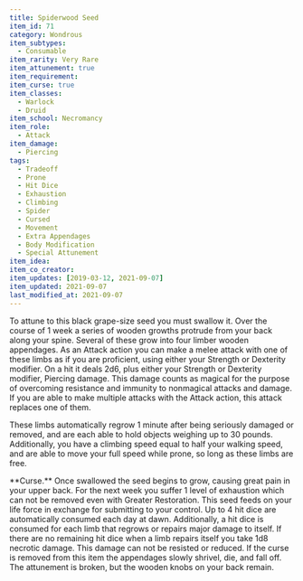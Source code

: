 ```yaml
---
title: Spiderwood Seed
item_id: 71
category: Wondrous
item_subtypes:
  - Consumable
item_rarity: Very Rare
item_attunement: true
item_requirement:
item_curse: true
item_classes:
  - Warlock
  - Druid
item_school: Necromancy
item_role:
  - Attack
item_damage:
  - Piercing
tags:
  - Tradeoff
  - Prone
  - Hit Dice
  - Exhaustion
  - Climbing
  - Spider
  - Cursed
  - Movement
  - Extra Appendages
  - Body Modification
  - Special Attunement
item_idea:
item_co_creator:
item_updates: [2019-03-12, 2021-09-07]
item_updated: 2021-09-07
last_modified_at: 2021-09-07
---
```


To attune to this black grape-size seed you must swallow it. Over the course of 1 week a series of wooden growths protrude from your back along your spine. Several of these grow into four limber wooden appendages.
As an Attack action you can make a melee attack with one of these limbs as if you are proficient, using either your Strength or Dexterity modifier. On a hit it deals 2d6, plus either your Strength or Dexterity modifier, Piercing damage. This damage counts as magical for the purpose of overcoming resistance and immunity to nonmagical attacks and damage. If you are able to make multiple attacks with the Attack action, this attack replaces one of them.

These limbs automatically regrow 1 minute after being seriously damaged or removed, and are each able to hold objects weighing up to 30 pounds. Additionally, you have a climbing speed equal to half your walking speed, and are able to move your full speed while prone, so long as these limbs are free.

<!--excerpt-->
<div class="curse">
**Curse.** Once swallowed the seed begins to grow, causing great pain in your upper back. For the next week you suffer 1 level of exhaustion which can not be removed even with <magic-spell>Greater Restoration.</magic-spell> This seed feeds on your life force in exchange for submitting to your control. Up to 4 hit dice are automatically consumed each day at dawn. Additionally, a hit dice is consumed for each limb that regrows or repairs major damage to itself. If there are no remaining hit dice when a limb repairs itself you take 1d8 necrotic damage. This damage can not be resisted or reduced.
If the curse is removed from this item the appendages slowly shrivel, die, and fall off. The attunement is broken, but the wooden knobs on your back remain.
</div>
